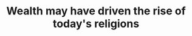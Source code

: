 ---
categories: all_articles
provider_display: "news.sciencemag.org"
provider_name: "news.sciencemag.org"
favicon_url: http://news.sciencemag.org/sites/all/themes/aaasnews/favicon.ico
title: "Wealth may have driven the rise of today's religions"
published: 2014-12-23
source: http://news.sciencemag.org/biology/2014/12/wealth-may-have-driven-rise-today-s-religions
thumbnail: http://news.sciencemag.org/sites/default/files/sn-religionH.jpg
---